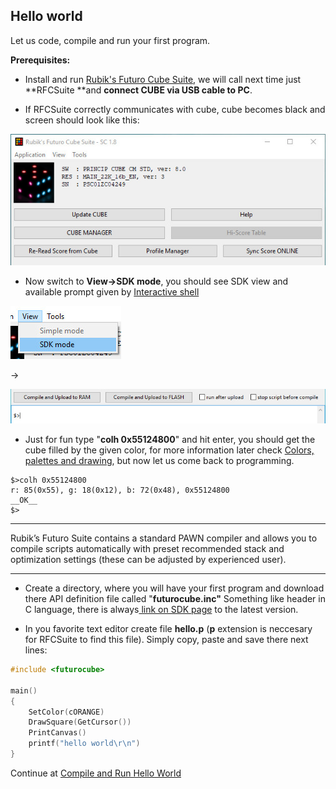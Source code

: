 ## Hello world

Let us code, compile and run your first program.

**Prerequisites:**

* Install and run [Rubik's Futuro Cube Suite](http://www.futurocube.com/support/#sw), we will call next time just **RFCSuite **and **connect CUBE via USB cable to PC**.

* If RFCSuite correctly communicates with cube, cube becomes black and screen should look like this:

![](/assets/ConnectedRFCSuite.jpg)

* Now switch to **View-&gt;SDK mode**, you should see SDK view and available prompt given by [Interactive shell](/interactive-shell.md)

![](/assets/ViewSDKmode_small.jpg)

-&gt;

![](/assets/prompt.jpg)

* Just for fun type "**colh 0x55124800**" and hit enter, you should get the cube filled by the given color, for more information later check [Colors, palettes and drawing](/colors-palettes-and-drawing.md), but now let us come back to programming.

```
$>colh 0x55124800
r: 85(0x55), g: 18(0x12), b: 72(0x48), 0x55124800
__OK__
$>
```

---

Rubik’s Futuro Suite contains a standard PAWN compiler and allows you to compile scripts automatically with preset recommended stack and optimization settings (these can be adjusted by experienced user).

---

* Create a directory, where you will have your first program and download there API definition file called "**futurocube.inc"** Something like header in C language, there is always[ link on SDK page](http://www.futurocube.com/sdk/) to the latest version.

* In you favorite text editor create file **hello.p** (**p** extension is neccesary for RFCSuite to find this file). Simply copy, paste and save there next lines:

```c
#include <futurocube>

main()
{
    SetColor(cORANGE)
    DrawSquare(GetCursor())
    PrintCanvas()
    printf("hello world\r\n")
}
```

Continue at [Compile and Run Hello World](/hello-world/compile-and-run-hello-world.md)

